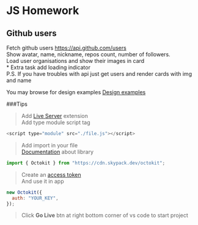 # JS Homework

## Github users

Fetch github users https://api.github.com/users  
Show avatar, name, nickname, repos count, number of followers.  
Load user organisations and show their images in card  
\* Extra task add loading indicator  
P.S. If you have troubles with api just get users and render cards with img and name

You may browse for design examples
[Design examples](https://codepen.io/tag/user-card?cursor=ZD0xJm89MCZwPTE=)

###Tips

> Add [Live Server](https://marketplace.visualstudio.com/items?itemName=ritwickdey.LiveServer) extension  
> Add type module script tag

```js script
<script type="module" src="./file.js"></script>
```

> Add import in your file  
> [Documentation](https://github.com/octokit/octokit.js) about library

```js script
import { Octokit } from "https://cdn.skypack.dev/octokit";
```

> Create an [access token](https://docs.github.com/en/authentication/keeping-your-account-and-data-secure/creating-a-personal-access-token)  
> And use it in app

```js script
new Octokit({
  auth: "YOUR_KEY",
});
```

> Click **Go Live** btn at right bottom corner of vs code to start project

<!-- // Cats
// 'x-api-key': live_KM2XaepFFn85vLPmcyoNXg6HNdCzsJHhSDYH83X5JxdNBrv8zlqTRCFPrQUdVJEp
// as a query string parameter e.g. 'api_key=live_KM2XaepFFn85vLPmcyoNXg6HNdCzsJHhSDYH83X5JxdNBrv8zlqTRCFPrQUdVJEp'

// NASA
// const url = new URL("https://api.nasa.gov/planetary/apod");
// url.searchParams.set("api_key", "2W7aoCKRPO9VadOE4cBhh8LHqiynai2NQ1F8MnRi"); -->
